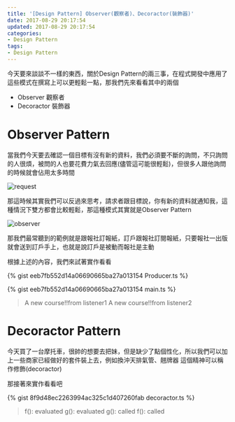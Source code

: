 ```yaml
---
title: '[Design Pattern] Observer(觀察者)、Decoractor(裝飾器)'
date: 2017-08-29 20:17:54
updated: 2017-08-29 20:17:54
categories:
- Design Pattern
tags:
- Design Pattern
---
```


今天要來談談不一樣的東西，關於Design Pattern的兩三事，在程式開發中應用了這些模式在撰寫上可以更輕鬆一點，那我們先來看看其中的兩個

* Observer 觀察者
* Decoractor 裝飾器

<!--more-->

# Observer Pattern

當我們今天要去確認一個目標有沒有新的資料，我們必須要不斷的詢問，不只詢問的人很煩，被問的人也要花費力氣去回應(儘管這可能很輕鬆)，但很多人跟他詢問的時候就會佔用太多時間

![request](./request.png)

那這時候其實我們可以反過來思考，請求者跟目標說，你有新的資料就通知我，這種情況下雙方都會比較輕鬆，那這種模式其實就是Observer Pattern

![observer](./observer.png)

那我們最常聽到的範例就是跟報社訂報紙，訂戶跟報社訂閱報紙，只要報社一出版就會送到訂戶手上，也就是說訂戶是被動而報社是主動

根據上述的內容，我們來試著實作看看

{% gist eeb7fb552d14a06690665ba27a013154 Producer.ts %}

{% gist eeb7fb552d14a06690665ba27a013154 main.ts %}

> A new course!!from listener1
> A new course!!from listener2

# Decoractor Pattern

今天買了一台摩托車，很帥的想要去把妹，但是缺少了點個性化，所以我們可以加上一些商家已經做好的套件裝上去，例如換沖天排氣管、翹牌器
這個精神可以稱作修飾(decoractor)

那接著來實作看看吧

{% gist 8f9d48ec2263994ac325c1d407260fab decoractor.ts %}

> f(): evaluated
> g(): evaluated
> g(): called
> f(): called

